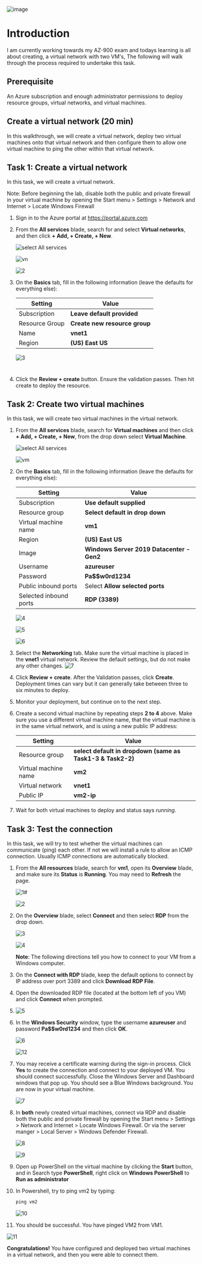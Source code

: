    ![image](https://user-images.githubusercontent.com/97246467/163365500-117d3cbd-40fc-4dae-9062-2cdbcd432df3.png)
# Introduction
I am currently working towards my AZ-900 exam and todays learning is all about creating, a virtual network with two VM's, The following will walk through the process required to undertake this task.

## Prerequisite

An Azure subscription and enough administrator permissions to deploy resource groups, virtual networks, and virtual machines.

## Create a virtual network (20 min)

In this walkthrough, we will create a virtual network, deploy two virtual machines onto that virtual network and then configure them to allow one virtual machine to ping the other within that virtual network.

## Task 1: Create a virtual network 

In this task, we will create a virtual network. 

Note: Before beginning the lab, disable both the public and private firewall in your virtual machine by opening the Start menu > Settings > Network and Internet > Locate Windows Firewall

1. Sign in to the Azure portal at <a href="https://portal.azure.com" target="_blank"><span style="color: #0066cc;" color="#0066cc">https://portal.azure.com</span></a>

2. From the **All services** blade, search for and select **Virtual networks**, and then click **+ Add, + Create, + New**. 

    ![select All services](https://user-images.githubusercontent.com/97246467/163356984-aafd6099-06bc-4e04-98f8-0e36c3029216.PNG)
    
    ![vn](https://user-images.githubusercontent.com/97246467/163358781-36066889-bc78-4230-aac9-0a4b4d61f916.png)
    
    ![2](https://user-images.githubusercontent.com/97246467/163358909-fa0e82cf-4214-4946-9c42-e2f49ab448de.PNG)

3. On the **Basics** tab, fill in the following information (leave the defaults for everything else):

    | Setting | Value | 
    | --- | --- |
    | Subscription | **Leave default provided** |
    | Resource Group | **Create new resource group** |
    | Name | **vnet1** |
    | Region | **(US) East US** |
    
    ![3](https://user-images.githubusercontent.com/97246467/163359215-1bcc2d72-e197-4d0d-9e6d-1cee202539ab.PNG)

#

4. Click the **Review + create** button. Ensure the validation passes. Then hit create to deploy the resource.


## Task 2: Create two virtual machines

In this task, we will create two virtual machines in the virtual network. 

1. From the **All services** blade, search for **Virtual machines** and then click **+ Add, + Create, + New**, from the drop down select **Virtual Machine**. 

    ![select All services](https://user-images.githubusercontent.com/97246467/163356984-aafd6099-06bc-4e04-98f8-0e36c3029216.PNG)
    
    ![vm](https://user-images.githubusercontent.com/97246467/163360304-51939186-fa4f-4645-afb2-da0196744480.png)

2. On the **Basics** tab, fill in the following information (leave the defaults for everything else):

   | Setting | Value | 
   | --- | --- |
   | Subscription | **Use default supplied** |
   | Resource group |  **Select default in drop down** |
   | Virtual machine name | **vm1**|
   | Region | **(US) East US** |
   | Image | **Windows Server 2019 Datacenter - Gen2** |
   | Username| **azureuser** |
   | Password| **Pa$$w0rd1234** |
   | Public inbound ports| Select **Allow selected ports**  |
   | Selected inbound ports| **RDP (3389)** |
   
    ![4](https://user-images.githubusercontent.com/97246467/163359720-4e6d6b39-1149-4a33-af01-55d0abac95e3.PNG)
    
    ![5](https://user-images.githubusercontent.com/97246467/163359767-8e17572e-e7d7-466f-9295-5c68f042d708.PNG)
    
    ![6](https://user-images.githubusercontent.com/97246467/163360180-f24dd7ba-c9e1-45db-aca4-719addaa31d0.PNG)

3. Select the **Networking** tab. Make sure the virtual machine is placed in the **vnet1** virtual network. Review the default settings, but do not make any other changes. 
    ![7](https://user-images.githubusercontent.com/97246467/163360482-80155723-474f-478e-8ca3-dd28d118b461.PNG)

4. Click **Review + create**. After the Validation passes, click **Create**. Deployment times can vary but it can generally take between three to six minutes to deploy.

5. Monitor your deployment, but continue on to the next step. 

6. Create a second virtual machine by repeating steps **2 to 4** above. Make sure you use a different virtual machine name, that the virtual machine is in the same virtual network, and is using a new public IP address:

    | Setting | Value |
    | --- | --- |
    | Resource group | **select default in dropdown (same as Task1-3 & Task2-2)** |
    | Virtual machine name |  **vm2** |
    | Virtual network | **vnet1** |
    | Public IP | **vm2-ip** |

7. Wait for both virtual machines to deploy and status says *running*.

## Task 3: Test the connection 

In this task, we will try to test whether the virtual machines can communicate (ping) each other. If not we will install a rule to allow an ICMP connection. Usually ICMP connections are automatically blocked.

1. From the **All resources** blade, search for **vm1**, open its **Overview** blade, and make sure its **Status** is **Running**. You may need to **Refresh** the page.

    ![1](https://user-images.githubusercontent.com/97246467/163362357-e40af252-13e6-477f-876f-297891d099bb.PNG)#
    
    ![2](https://user-images.githubusercontent.com/97246467/163362417-b5d2d1b9-ccd7-40b4-bbb6-3389550c401b.PNG)

2. On the **Overview** blade, select **Connect** and then select **RDP** from the drop down.

     ![3](https://user-images.githubusercontent.com/97246467/163362536-37e4bbdf-727c-4bb9-ada9-bc25e23e8118.PNG)
     
     
    ![4](https://user-images.githubusercontent.com/97246467/163362689-43e88f2b-838d-4276-a6a5-05bedee20685.PNG)

    **Note**: The following directions tell you how to connect to your VM from a Windows computer. 

3. On the **Connect with RDP** blade, keep the default options to connect by IP address over port 3389 and click **Download RDP File**.

4. Open the downloaded RDP file (located at the bottom left of you VM) and click **Connect** when prompted. 
5. 
    ![5](https://user-images.githubusercontent.com/97246467/163363673-ec5195e2-6a56-4bf7-beca-99a6db1cf4e7.PNG)

5. In the **Windows Security** window, type the username **azureuser** and password **Pa$$w0rd1234** and then click **OK**.

    ![6](https://user-images.githubusercontent.com/97246467/163363794-5b008dd3-af48-46a8-9212-10e0808b3426.PNG)

   ![12](https://user-images.githubusercontent.com/97246467/163364605-a716f2c5-8fea-44db-a539-641c8f1eb165.PNG)


6. You may receive a certificate warning during the sign-in process. Click **Yes** to create the connection and connect to your deployed VM. You should connect successfully. Close the Windows Server and Dashboard windows that pop up. You should see a Blue Windows background. You are now in your virtual machine.

    ![7](https://user-images.githubusercontent.com/97246467/163363804-c4b50e96-ed36-4df3-bbfb-e3b0a4d127b9.PNG)

7. In **both** newly created virtual machines, connect via RDP and disable both the public and private firewall by opening the Start menu > Settings > Network and Internet > Locate Windows Firewall. Or via the server manger > Local Server > Windows Defender Firewall.

    ![8](https://user-images.githubusercontent.com/97246467/163365344-4da906e9-e389-4ab9-8c75-2419291ee2d9.PNG)

    ![9](https://user-images.githubusercontent.com/97246467/163365346-b441a080-b030-4e3b-9303-6e189d834464.PNG)

8. Open up PowerShell on the virtual machine by clicking the **Start** button, and in Search type **PowerShell**, right click on **Windows PowerShell** to **Run as administrator**

9. In Powershell, try to ping vm2 by typing:

   ```PowerShell
   ping vm2
   ```
   ![10](https://user-images.githubusercontent.com/97246467/163364678-bb1baaaf-050e-4222-b2ae-bf96378201e7.PNG)


 10. You should be successful. You have pinged VM2 from VM1.

   ![11](https://user-images.githubusercontent.com/97246467/163364744-c1678423-e6db-4829-80b5-bbe14a19e9c1.PNG)

**Congratulations!** You have configured and deployed two virtual machines in a virtual network, and then you were able to connect them.
